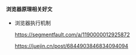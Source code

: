 #### 浏览器原理相关好文

- 浏览器执行机制

  https://segmentfault.com/a/1190000012925872

  https://juejin.cn/post/6844903846834094094